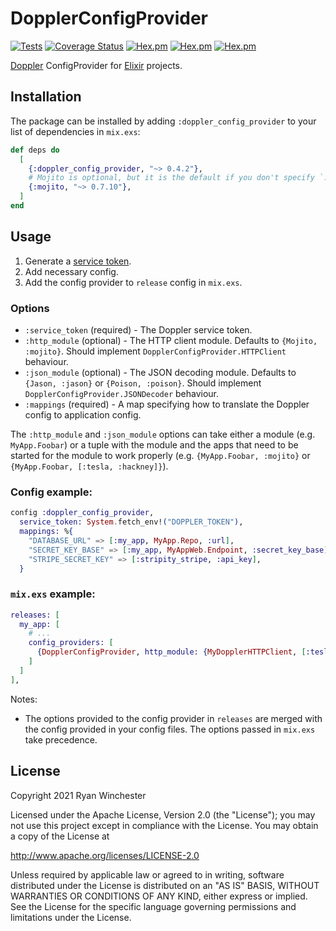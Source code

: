 # DopplerConfigProvider

[![Tests](https://github.com/sevenshores/doppler_config_provider/actions/workflows/tests.yml/badge.svg)](https://github.com/sevenshores/doppler_config_provider/actions/workflows/tests.yml)
 [![Coverage Status](https://coveralls.io/repos/github/sevenshores/doppler_config_provider/badge.svg?branch=main)](https://coveralls.io/github/sevenshores/doppler_config_provider?branch=main)
 [![Hex.pm](https://img.shields.io/hexpm/v/doppler_config_provider)](https://github.com/sevenshores/doppler_config_provider/actions/workflows/tests.yml)
 [![Hex.pm](https://img.shields.io/hexpm/dt/doppler_config_provider)](https://hex.pm/packages/doppler_config_provider)
 [![Hex.pm](https://img.shields.io/hexpm/l/doppler_config_provider)](https://www.apache.org/licenses/LICENSE-2.0)

[Doppler](https://doppler.com) ConfigProvider for [Elixir](https://elixir-lang.org/) projects.

## Installation

The package can be installed by adding `:doppler_config_provider` to your list of dependencies in `mix.exs`:

```elixir
def deps do
  [
    {:doppler_config_provider, "~> 0.4.2"},
    # Mojito is optional, but it is the default if you don't specify `:http_module` in options.
    {:mojito, "~> 0.7.10"},
  ]
end
```

## Usage

 1. Generate a [service token](https://docs.doppler.com/docs/enclave-service-tokens).
 2. Add necessary config.
 3. Add the config provider to `release` config in `mix.exs`.

### Options

 * `:service_token` (required) - The Doppler service token.
 * `:http_module` (optional) - The HTTP client module. Defaults to `{Mojito, :mojito}`. Should implement `DopplerConfigProvider.HTTPClient` behaviour.
 * `:json_module` (optional) - The JSON decoding module. Defaults to `{Jason, :jason}` or `{Poison, :poison}`. Should implement `DopplerConfigProvider.JSONDecoder` behaviour.
 * `:mappings` (required) - A map specifying how to translate the Doppler config to application config.

The `:http_module` and `:json_module` options can take either a module (e.g. `MyApp.Foobar`) or a tuple with the module
and the apps that need to be started for the module to work properly (e.g. `{MyApp.Foobar, :mojito}` or `{MyApp.Foobar, [:tesla, :hackney]}`).

### Config example:

```elixir
config :doppler_config_provider,
  service_token: System.fetch_env!("DOPPLER_TOKEN"),
  mappings: %{
    "DATABASE_URL" => [:my_app, MyApp.Repo, :url],
    "SECRET_KEY_BASE" => [:my_app, MyAppWeb.Endpoint, :secret_key_base],
    "STRIPE_SECRET_KEY" => [:stripity_stripe, :api_key],
  }
```

### `mix.exs` example:

```elixir
releases: [
  my_app: [
    # ...
    config_providers: [
      {DopplerConfigProvider, http_module: {MyDopplerHTTPClient, [:tesla, :hackney]}}
    ]
  ]
],
```

Notes:

 * The options provided to the config provider in `releases` are merged with
the config provided in your config files. The options passed in `mix.exs` take precedence.

## License

Copyright 2021 Ryan Winchester

Licensed under the Apache License, Version 2.0 (the "License");
you may not use this project except in compliance with the License.
You may obtain a copy of the License at

  http://www.apache.org/licenses/LICENSE-2.0

Unless required by applicable law or agreed to in writing, software
distributed under the License is distributed on an "AS IS" BASIS,
WITHOUT WARRANTIES OR CONDITIONS OF ANY KIND, either express or implied.
See the License for the specific language governing permissions and
limitations under the License.
